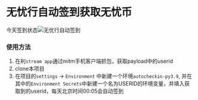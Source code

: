 # 无忧行自动签到获取无忧币
今天签到状态![无忧行自动签到](https://github.com/leo-mao/auto_checkin/workflows/autocheckin/badge.svg)

### 使用方法
1. 在利`stream app`通过mitm手机客户端抓包，获取payload中的userid
2. clone本项目
3. 在项目的`settings` -> `Environment` 中新建一个环境`autocheckin-py3.9`, 并在其中的`Environment Secrets`中新建一个名为USERID的环境变量，并填入获取到的userid，每天北京时间00:05会自动签到
